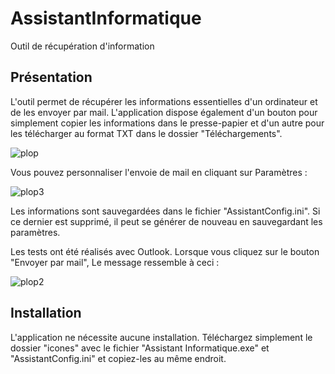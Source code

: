 # AssistantInformatique
Outil de récupération d'information

## Présentation
L'outil permet de récupérer les informations essentielles d'un ordinateur et de les envoyer par mail.
L'application dispose également d'un bouton pour simplement copier les informations dans le presse-papier et d'un autre pour les télécharger au format TXT dans le dossier "Téléchargements".

![plop](https://github.com/user-attachments/assets/d085e8f0-971e-485c-afb0-e99f2f709b59)

Vous pouvez personnaliser l'envoie de mail en cliquant sur Paramètres :

![plop3](https://github.com/user-attachments/assets/6fc7d37a-50fa-4b2f-a61a-8648a682405b)

Les informations sont sauvegardées dans le fichier "AssistantConfig.ini". Si ce dernier est supprimé, il peut se générer de nouveau en sauvegardant les paramètres.

Les tests ont été réalisés avec Outlook. Lorsque vous cliquez sur le bouton "Envoyer par mail", Le message ressemble à ceci :

![plop2](https://github.com/user-attachments/assets/7117c916-52d6-445e-ae42-7227f4791398)

## Installation
L'application ne nécessite aucune installation.
Téléchargez simplement le dossier "icones" avec le fichier "Assistant Informatique.exe" et "AssistantConfig.ini" et copiez-les au même endroit.
